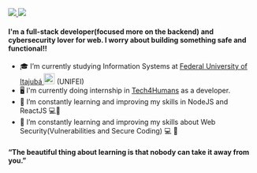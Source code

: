 <a href="mailto:carlossouzash@gmail.com" target="_blank">
<img src="https://img.shields.io/badge/Gmail-D14836?style=for-the-badge&logo=gmail&logoColor=white" />
</a>
<a href="https://www.linkedin.com/in/carloshenriquesouzasilva/" target="_blank">
<img src="https://img.shields.io/badge/LinkedIn-0077B5?style=for-the-badge&logo=linkedin&logoColor=white" />
</a>

#### I'm a full-stack developer(focused more on the backend) and cybersecurity lover for web. I worry about building something safe and functional!!
 
- 🎓 I’m currently studying Information Systems at [Federal University of Itajubá <img alt="Brazil Flag" title="Brazil" src="https://cdn.staticaly.com/gh/hjnilsson/country-flags/master/svg/br.svg" width="22">](https://en.unifei.edu.br/) (UNIFEI)
- 🖥 I'm currently doing internship in [Tech4Humans](https://www.tech4h.com.br) as a developer.
- 📒 I’m constantly learning and improving my skills in NodeJS and ReactJS 💻📱
- 📘 I’m constantly learning and improving my skills about Web Security(Vulnerabilities and Secure Coding) 💻 🔐 

#### “The beautiful thing about learning is that nobody can take it away from you.”
